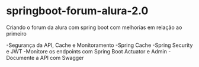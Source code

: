 # springboot-forum-alura-2.0
Criando o forum da alura com spring boot com melhorias em relação ao primeiro

-Segurança da API, Cache e Monitoramento
-Spring Cache
-Spring Security e JWT
-Monitore os endpoints com Spring Boot Actuator e Admin
-Documente a API com Swagger

